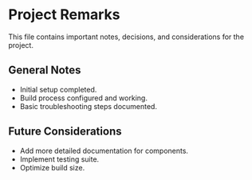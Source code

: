 # Project Remarks

This file contains important notes, decisions, and considerations for the project.

## General Notes

- Initial setup completed.
- Build process configured and working.
- Basic troubleshooting steps documented.

## Future Considerations

- Add more detailed documentation for components.
- Implement testing suite.
- Optimize build size.
